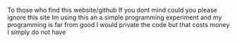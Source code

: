 To those who find this website/github
If you dont mind could you please ignore this site
Im using this an a simple programming experiment and my programming is far from good
I would private the code but that costs money I simply do not have
